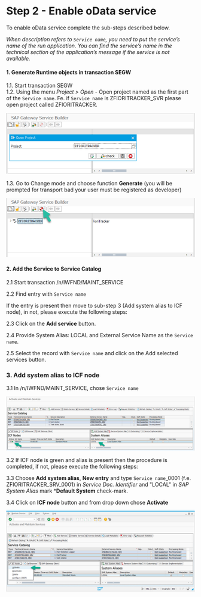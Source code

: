 # Step 2 - Enable oData service

To enable oData service complete the sub-steps described below. 

*When description refers to `Service name`, you need to put the service’s name of the run application. You can find the service’s name in the technical section of the application’s message if the service is not available.*

#### 1. Generate Runtime objects in transaction SEGW

1.1. Start transaction SEGW<br>
1.2. Using the menu *Project > Open* - Open project named as the first part of the `Service name`. Fe. if `Service name` is ZFIORITRACKER_SVR please open project called ZFIORITRACKER.

![](res/segw.png)

1.3. Go to Change mode and choose function **Generate** (you will be prompted for transport bad your user must be registered as developer)

![](res/segw_gen.png)

#### 2. Add the Service to Service Catalog

2.1 Start transaction /n/IWFND/MAINT_SERVICE

2.2 Find entry with `Service name`

If the entry is present then move to sub-step 3 (Add system alias to ICF node), in not, please execute the following steps:

2.3 Click on the **Add service** button.

2.4 Provide System Alias: LOCAL and External Service Name as the `Service name`.

2.5 Select the record with `Service name` and click on the Add selected services button.

### 3. Add system alias to ICF node

3.1 In /n/IWFND/MAINT_SERVICE, chose `Service name`

![](res/maint-service.png)

3.2 If ICF node is green and alias is present then the procedure is completed, if not, please execute the following steps:

3.3 Choose **Add system alias**, **New entry** and type `Service name`_0001 (f.e. ZFIORITRACKER_SRV_0001) in *Service Doc. Identifier* and "LOCAL" in *SAP System Alias* mark ***Default System** check-mark.

3.4 Click on **ICF node** button and from drop down chose **Activate**

![](res/maint-service-icf.png) 